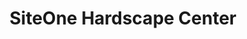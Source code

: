 ---
title: "SiteOne Hardscape Center"
url: /homer-glen/siteone-hardscape-center/
shop: Garten-Center
---